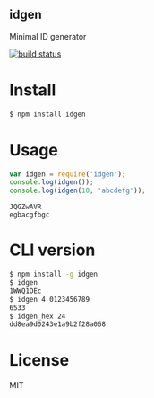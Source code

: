 idgen
-----

Minimal ID generator

[![build status](https://secure.travis-ci.org/carlos8f/node-idgen.png)](http://travis-ci.org/carlos8f/node-idgen)

Install
=======

```bash
$ npm install idgen
```

Usage
=====

```javascript
var idgen = require('idgen');
console.log(idgen());
console.log(idgen(10, 'abcdefg'));
```

```
JQGZwAVR
egbacgfbgc
```

CLI version
===========

```bash
$ npm install -g idgen
$ idgen
1WWQ1OEc
$ idgen 4 0123456789
6533
$ idgen_hex 24
dd8ea9d0243e1a9b2f28a068
```

License
=======

MIT